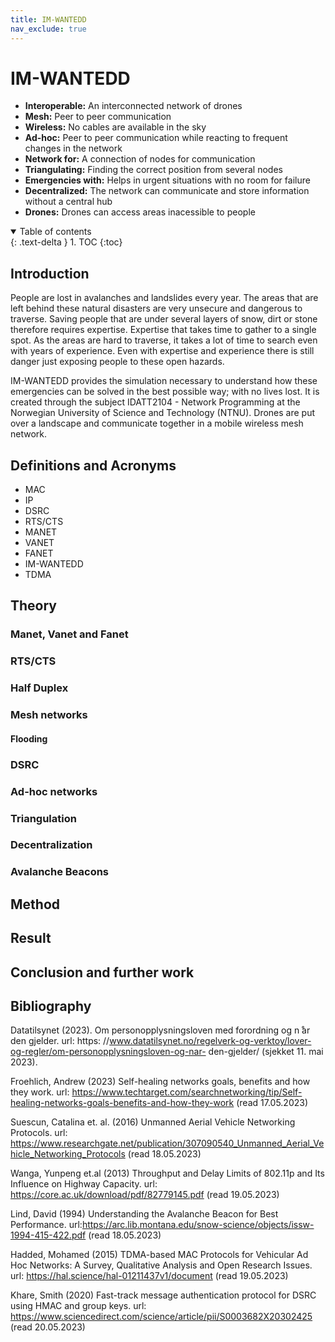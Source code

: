 ```yaml
---
title: IM-WANTEDD
nav_exclude: true
---
```


# IM-WANTEDD

- **Interoperable:** An interconnected network of drones
- **Mesh:** Peer to peer communication 
- **Wireless:** No cables are available in the sky
- **Ad-hoc:** Peer to peer communication while reacting to frequent changes in the network
- **Network for:** A connection of nodes for communication
- **Triangulating:** Finding the correct position from several nodes
- **Emergencies with:** Helps in urgent situations with no room for failure
- **Decentralized:** The network can communicate and store information without a central hub
- **Drones:** Drones can access areas inacessible to people


<details open markdown="block">
  <summary>
    Table of contents
  </summary>
  {: .text-delta }
1. TOC
{:toc}
</details>


## Introduction

People are lost in avalanches and landslides every year. The areas that are left behind these natural disasters are very unsecure and dangerous to traverse. Saving people that are under several layers of snow, dirt or stone therefore requires expertise. Expertise that takes time to gather to a single spot. As the areas are hard to traverse, it takes a lot of time to search even with years of experience. Even with expertise and experience there is still danger just exposing people to these open hazards.

IM-WANTEDD provides the simulation necessary to understand how these emergencies can be solved in the best possible way; with no lives lost. It is created through the subject IDATT2104 - Network Programming at the Norwegian University of Science and Technology (NTNU). Drones are put over a landscape and communicate together in a mobile wireless mesh network.

## Definitions and Acronyms
- MAC
- IP
- DSRC
- RTS/CTS
- MANET
- VANET
- FANET
- IM-WANTEDD
- TDMA
## Theory

### Manet, Vanet and Fanet

### RTS/CTS

### Half Duplex

### Mesh networks
#### Flooding

### DSRC

### Ad-hoc networks

### Triangulation

### Decentralization


### Avalanche Beacons


## Method


## Result


## Conclusion and further work


## Bibliography
Datatilsynet (2023). Om personopplysningsloven med forordning og n ̊ar den gjelder. url: https:
//www.datatilsynet.no/regelverk-og-verktoy/lover-og-regler/om-personopplysningsloven-og-nar-
den-gjelder/ (sjekket 11. mai 2023).


Froehlich, Andrew (2023) Self-healing networks goals, benefits and how they work. url: https://www.techtarget.com/searchnetworking/tip/Self-healing-networks-goals-benefits-and-how-they-work (read 17.05.2023)


Suescun, Catalina et. al. (2016) Unmanned Aerial Vehicle Networking Protocols. url: https://www.researchgate.net/publication/307090540_Unmanned_Aerial_Vehicle_Networking_Protocols (read 18.05.2023)

Wanga, Yunpeng et.al (2013) Throughput and Delay Limits of 802.11p and Its Influence on
Highway Capacity. url: https://core.ac.uk/download/pdf/82779145.pdf (read 19.05.2023)

Lind, David (1994) Understanding the Avalanche Beacon for Best Performance. url:https://arc.lib.montana.edu/snow-science/objects/issw-1994-415-422.pdf (read 18.05.2023)

Hadded, Mohamed (2015) TDMA-based MAC Protocols for Vehicular Ad Hoc
Networks: A Survey, Qualitative Analysis and Open
Research Issues. url: https://hal.science/hal-01211437v1/document (read 19.05.2023)

Khare, Smith (2020) Fast-track message authentication protocol for DSRC using HMAC and group keys. url: https://www.sciencedirect.com/science/article/pii/S0003682X20302425 (read 20.05.2023)
